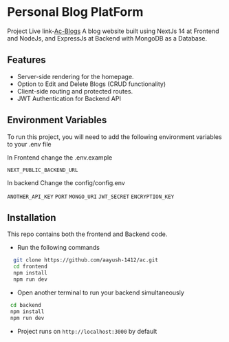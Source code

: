 
# Personal Blog PlatForm
Project Live link-[Ac-Blogs](https://ac-blogs.vercel.app/)
A blog website built using NextJs 14 at Frontend and NodeJs, and ExpressJs at Backend with MongoDB as a Database.



## Features

- Server-side rendering for the homepage.
- Option to Edit and Delete Blogs (CRUD functionality)
- Client-side routing and protected routes.
- JWT Authentication for Backend API


## Environment Variables

To run this project, you will need to add the following environment variables to your .env file


In Frontend change the .env.example

`NEXT_PUBLIC_BACKEND_URL`

In backend Change the config/config.env

`ANOTHER_API_KEY`
`PORT`
`MONGO_URI`
`JWT_SECRET`
`ENCRYPTION_KEY`
## Installation

This repo contains both the frontend and Backend code.

* Run the following commands
```bash
  git clone https://github.com/aayush-1412/ac.git
  cd frontend
  npm install
  npm run dev
```
* Open another terminal to run your backend simultaneously
 ```bash
  cd backend
  npm install
  npm run dev
```
* Project runs on ``` http://localhost:3000 ``` by default
    
